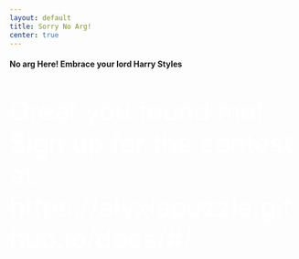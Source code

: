 ```yaml
---
layout: default
title: Sorry No Arg!
center: true
---
```

#### No arg Here! Embrace your lord Harry Styles

<p style="color:white;font-size:46px;">Great you found me! Sign up for the contest at: https://alyxiapuzzle.github.io/docs/#/ </p>
